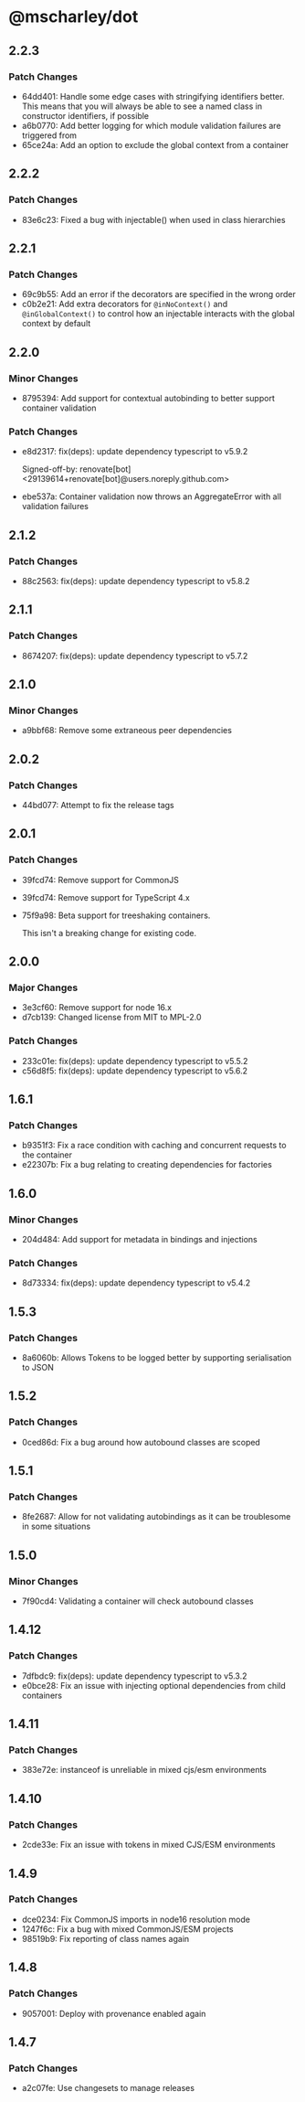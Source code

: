 # @mscharley/dot

## 2.2.3

### Patch Changes

- 64dd401: Handle some edge cases with stringifying identifiers better. This means that you will always be able to see a named class in constructor identifiers, if possible
- a6b0770: Add better logging for which module validation failures are triggered from
- 65ce24a: Add an option to exclude the global context from a container

## 2.2.2

### Patch Changes

- 83e6c23: Fixed a bug with injectable() when used in class hierarchies

## 2.2.1

### Patch Changes

- 69c9b55: Add an error if the decorators are specified in the wrong order
- c0b2e21: Add extra decorators for `@inNoContext()` and `@inGlobalContext()` to control how an injectable interacts with the global context by default

## 2.2.0

### Minor Changes

- 8795394: Add support for contextual autobinding to better support container validation

### Patch Changes

- e8d2317: fix(deps): update dependency typescript to v5.9.2

  Signed-off-by: renovate[bot] <29139614+renovate[bot]@users.noreply.github.com>

- ebe537a: Container validation now throws an AggregateError with all validation failures

## 2.1.2

### Patch Changes

- 88c2563: fix(deps): update dependency typescript to v5.8.2

## 2.1.1

### Patch Changes

- 8674207: fix(deps): update dependency typescript to v5.7.2

## 2.1.0

### Minor Changes

- a9bbf68: Remove some extraneous peer dependencies

## 2.0.2

### Patch Changes

- 44bd077: Attempt to fix the release tags

## 2.0.1

### Patch Changes

- 39fcd74: Remove support for CommonJS
- 39fcd74: Remove support for TypeScript 4.x
- 75f9a98: Beta support for treeshaking containers.

  This isn't a breaking change for existing code.

## 2.0.0

### Major Changes

- 3e3cf60: Remove support for node 16.x
- d7cb139: Changed license from MIT to MPL-2.0

### Patch Changes

- 233c01e: fix(deps): update dependency typescript to v5.5.2
- c56d8f5: fix(deps): update dependency typescript to v5.6.2

## 1.6.1

### Patch Changes

- b9351f3: Fix a race condition with caching and concurrent requests to the container
- e22307b: Fix a bug relating to creating dependencies for factories

## 1.6.0

### Minor Changes

- 204d484: Add support for metadata in bindings and injections

### Patch Changes

- 8d73334: fix(deps): update dependency typescript to v5.4.2

## 1.5.3

### Patch Changes

- 8a6060b: Allows Tokens to be logged better by supporting serialisation to JSON

## 1.5.2

### Patch Changes

- 0ced86d: Fix a bug around how autobound classes are scoped

## 1.5.1

### Patch Changes

- 8fe2687: Allow for not validating autobindings as it can be troublesome in some situations

## 1.5.0

### Minor Changes

- 7f90cd4: Validating a container will check autobound classes

## 1.4.12

### Patch Changes

- 7dfbdc9: fix(deps): update dependency typescript to v5.3.2
- e0bce28: Fix an issue with injecting optional dependencies from child containers

## 1.4.11

### Patch Changes

- 383e72e: instanceof is unreliable in mixed cjs/esm environments

## 1.4.10

### Patch Changes

- 2cde33e: Fix an issue with tokens in mixed CJS/ESM environments

## 1.4.9

### Patch Changes

- dce0234: Fix CommonJS imports in node16 resolution mode
- 1247f6c: Fix a bug with mixed CommonJS/ESM projects
- 98519b9: Fix reporting of class names again

## 1.4.8

### Patch Changes

- 9057001: Deploy with provenance enabled again

## 1.4.7

### Patch Changes

- a2c07fe: Use changesets to manage releases
